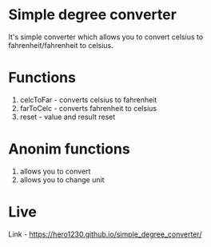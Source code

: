 # Simple degree converter

  It's simple converter which allows you to convert celsius to fahrenheit/fahrenheit to celsius.
  
# Functions

1. celcToFar - converts celsius to fahrenheit
2. farToCelc - converts fahrenheit to celsius
3. reset - value and result reset

# Anonim functions

1. allows you to convert
2. allows you to change unit

# Live

  Link - https://hero1230.github.io/simple_degree_converter/
